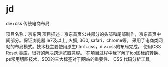 # jd
div+css 传统电商布局


项目名称：京东网
项目描述：京东首页公共部分的头部和尾部制作，京东首页中间部分。保证浏览器 ie7及以上, 火狐, 360, safari，chrome等。
采用了电商类网站的布局模式。技术栈主要使用原生html+css，div+css的布局完成。 使用CSS Reset 类库，很好的解决跨浏览器兼容。
在项目过程中我了解了ico图标的转换、ps常用切图技术、SEO的三大标签对于网站的重要性、 CSS 代码分析工具。

